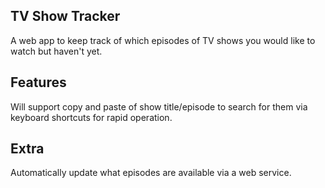 ## TV Show Tracker

A web app to keep track of which episodes of TV shows you would like to watch but haven't yet.

## Features

Will support copy and paste of show title/episode to search for them via keyboard shortcuts for rapid operation.

## Extra

Automatically update what episodes are available via a web service.
